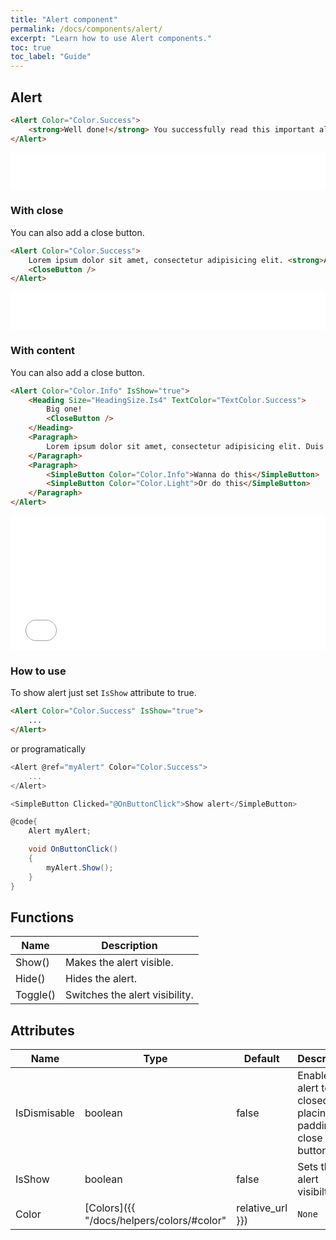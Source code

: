 ```yaml
---
title: "Alert component"
permalink: /docs/components/alert/
excerpt: "Learn how to use Alert components."
toc: true
toc_label: "Guide"
---
```


## Alert

```html
<Alert Color="Color.Success">
    <strong>Well done!</strong> You successfully read this important alert message.
</Alert>
```

<iframe class="frame" src="/examples/elements/alert/" frameborder="0" scrolling="no" style="width:100%;height:60px;"></iframe>

### With close

You can also add a close button.

```html
<Alert Color="Color.Success">
    Lorem ipsum dolor sit amet, consectetur adipisicing elit. <strong>Alert Link.</strong>
    <CloseButton />
</Alert>
```

<iframe class="frame" src="/examples/elements/alert-close/" frameborder="0" scrolling="no" style="width:100%;height:60px;"></iframe>

### With content

You can also add a close button.

```html
<Alert Color="Color.Info" IsShow="true">
    <Heading Size="HeadingSize.Is4" TextColor="TextColor.Success">
        Big one!
        <CloseButton />
    </Heading>
    <Paragraph>
        Lorem ipsum dolor sit amet, consectetur adipisicing elit. Duis mollis, est non commodo luctus, nisi erat porttitor ligula, eget lacinia odio sem nec elit. Cras mattis consectetur purus sit amet fermentum.
    </Paragraph>
    <Paragraph>
        <SimpleButton Color="Color.Info">Wanna do this</SimpleButton>
        <SimpleButton Color="Color.Light">Or do this</SimpleButton>
    </Paragraph>
</Alert>
```

<iframe class="frame" src="/examples/elements/alert-close-big/" frameborder="0" scrolling="no" style="width:100%;height:215px;"></iframe>

### How to use

To show alert just set `IsShow` attribute to true.

```html
<Alert Color="Color.Success" IsShow="true">
    ...
</Alert>
```

or programatically

```cs
<Alert @ref="myAlert" Color="Color.Success">
    ...
</Alert>

<SimpleButton Clicked="@OnButtonClick">Show alert</SimpleButton>

@code{
    Alert myAlert;

    void OnButtonClick()
    {
        myAlert.Show();
    }
}
```

## Functions

| Name         | Description                                                                                 |
|--------------|---------------------------------------------------------------------------------------------|
| Show()       | Makes the alert visible.                                                                    |
| Hide()       | Hides the alert.                                                                            |
| Toggle()     | Switches the alert visibility.                                                              |

## Attributes

| Name         | Type                                                         | Default          | Description                                                                                 |
|--------------|--------------------------------------------------------------|------------------|---------------------------------------------------------------------------------------------|
| IsDismisable | boolean                                                      | false            | Enables the alert to be closed by placing the padding for close button.                     |
| IsShow       | boolean                                                      | false            | Sets the alert visibilty.                                                                   |
| Color        | [Colors]({{ "/docs/helpers/colors/#color" | relative_url }}) | `None`           | Component visual or contextual style variants.                                              |